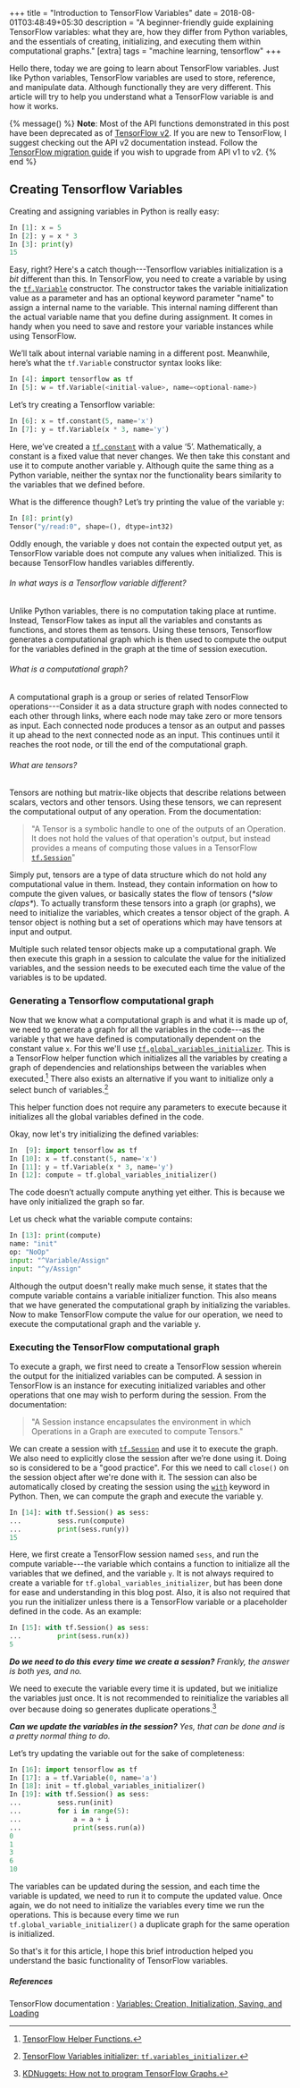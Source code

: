 +++
title = "Introduction to TensorFlow Variables"
date  = 2018-08-01T03:48:49+05:30
description = "A beginner-friendly guide explaining TensorFlow variables: what they are, how they differ from Python variables, and the essentials of creating, initializing, and executing them within computational graphs."
[extra]
tags  = "machine learning, tensorflow"
+++

Hello there, today we are going to learn about TensorFlow variables. Just like Python variables, TensorFlow variables are used to store, reference, and manipulate data. Although functionally they are very different. This article will try to help you understand what a TensorFlow variable is and how it works.

<!-- more -->

{% message() %}
**Note**: Most of the API functions demonstrated in this post have been deprecated as of [TensorFlow v2](https://www.tensorflow.org/api_docs/python/tf). If you are new to TensorFlow, I suggest checking out the API v2 documentation instead. Follow the [TensorFlow migration guide](https://www.tensorflow.org/guide/migrate) if you wish to upgrade from API v1 to v2.
{% end %}

## Creating Tensorflow Variables
Creating and assigning variables in Python is really easy:

```py
In [1]: x = 5
In [2]: y = x * 3
In [3]: print(y)
15
```

Easy, right? Here's a catch though---Tensorflow variables initialization is a _bit_ different than this. In TensorFlow, you need to create a variable by using the [`tf.Variable`][1] constructor. The constructor takes the variable initialization value as a parameter and has an optional keyword parameter "name" to assign a internal name to the variable. This internal naming different than the actual variable name that you define during assignment. It comes in handy when you need to save and restore your variable instances while using TensorFlow.

We’ll talk about internal variable naming in a different post. Meanwhile, here’s what the `tf.Variable` constructor syntax looks like:

```py
In [4]: import tensorflow as tf
In [5]: w = tf.Variable(<initial-value>, name=<optional-name>)
```

Let’s try creating a Tensorflow variable:

```py
In [6]: x = tf.constant(5, name='x')
In [7]: y = tf.Variable(x * 3, name='y')
```

Here, we’ve created a [`tf.constant`][2] with a value ‘5’. Mathematically, a constant is a fixed value that never changes. We then take this constant and use it to compute another variable y. Although quite the same thing as a Python variable, neither the syntax nor the functionality bears similarity to the variables that we defined before.

What is the difference though? Let’s try printing the value of the variable y:

```python
In [8]: print(y)
Tensor("y/read:0", shape=(), dtype=int32)
```

Oddly enough, the variable y does not contain the expected output yet, as TensorFlow variable does not compute any values when initialized. This is because TensorFlow handles variables differently.

###### In what ways is a Tensorflow variable different?

Unlike Python variables, there is no computation taking place at runtime. Instead, TensorFlow takes as input all the variables and constants as functions, and stores them as tensors. Using these tensors, Tensorflow generates a computational graph which is then used to compute the output for the variables defined in the graph at the time of session execution.

###### What is a computational graph?
A computational graph is a group or series of related TensorFlow operations---Consider it as a data structure graph with nodes connected to each other through links, where each node may take zero or more tensors as input. Each connected node produces a tensor as an output and passes it up ahead to the next connected node as an input. This continues until it reaches the root node, or till the end of the computational graph.

###### What are tensors?
Tensors are nothing but matrix-like objects that describe relations between scalars, vectors and other tensors. Using these tensors, we can represent the computational output of any operation. From the documentation:

>"A Tensor is a symbolic handle to one of the outputs of an Operation. It does not hold the values of that operation's output, but instead provides a means of computing those values in a TensorFlow [`tf.Session`][3]"

Simply put, tensors are a type of data structure which do not hold any computational value in them. Instead, they contain information on how to compute the given values, or basically states the flow of tensors (_\*slow claps\*_). To actually transform these tensors into a graph (or graphs), we need to initialize the variables, which creates a tensor object of the graph. A tensor object is nothing but a set of operations which may have tensors at input and output.

Multiple such related tensor objects make up a computational graph. We then execute this graph in a session to calculate the value for the initialized variables, and the session needs to be executed each time the value of the variables is to be updated.

### Generating a Tensorflow computational graph

Now that we know what a computational graph is and what it is made up of, we need to generate a graph for all the variables in the code---as the variable `y` that we have defined is computationally dependent on the constant value `x`. For this we'll use [`tf.global_variables_initializer`][4]. This is a TensorFlow helper function which initializes all the variables by creating a graph of dependencies and relationships between the variables when executed.[^1] There also exists an alternative if you want to initialize only a select bunch of variables.[^2]

This helper function does not require any parameters to execute because it initializes all the global variables defined in the code.

Okay, now let's try initializing the defined variables:

```py
In  [9]: import tensorflow as tf
In [10]: x = tf.constant(5, name='x')
In [11]: y = tf.Variable(x * 3, name='y')
In [12]: compute = tf.global_variables_initializer()
```

The code doesn’t actually compute anything yet either. This is because we have only initialized the graph so far.

Let us check what the variable compute contains:

```py
In [13]: print(compute)
name: "init"
op: "NoOp"
input: "^Variable/Assign"
input: "^y/Assign"
```

Although the output doesn't really make much sense, it states that the compute variable contains a variable initializer function. This also means that we have generated the computational graph by initializing the variables. Now to make TensorFlow compute the value for our operation, we need to execute the computational graph and the variable y.

### Executing the TensorFlow computational graph

To execute a graph, we first need to create a TensorFlow session wherein the output for the initialized variables can be computed. A session in TensorFlow is an instance for executing initialized variables and other operations that one may wish to perform during the session. From the documentation:

>"A Session instance encapsulates the environment in which Operations in a Graph are executed to compute Tensors."

We can create a session with [`tf.Session`][3] and use it to execute the graph. We also need to explicitly close the session after we’re done using it. Doing so is considered to be a "good practice". For this we need to call `close()` on the session object after we're done with it. The session can also be automatically closed by creating the session using the [`with`](https://docs.python.org/3/reference/compound_stmts.html#with) keyword in Python. Then, we can compute the graph and execute the variable y.

```py
In [14]: with tf.Session() as sess:
...         sess.run(compute)
...         print(sess.run(y))
15
```

Here, we first create a TensorFlow session named `sess`, and run the compute variable---the variable which contains a function to initialize all the variables that we defined, and the variable `y`. It is not always required to create a variable for `tf.global_variables_initializer`, but has been done for ease and understanding in this blog post. Also, it is also not required that you run the initializer unless there is a TensorFlow variable or a placeholder defined in the code. As an example:

```py
In [15]: with tf.Session() as sess:
...         print(sess.run(x))
5
```

_**Do we need to do this every time we create a session?** Frankly, the answer is both yes, and no._

We need to execute the variable every time it is updated, but we initialize the variables just once. It is not recommended to reinitialize the variables all over because doing so generates duplicate operations.[^3]

**_Can we update the variables in the session?_** _Yes, that can be done and is a pretty normal thing to do._

Let’s try updating the variable out for the sake of completeness:

```py
In [16]: import tensorflow as tf
In [17]: a = tf.Variable(0, name='a')
In [18]: init = tf.global_variables_initializer()
In [19]: with tf.Session() as sess:
...         sess.run(init)
...         for i in range(5):
...             a = a + i
...             print(sess.run(a))
0
1
3
6
10
```

The variables can be updated during the session, and each time the variable is updated, we need to run it to compute the updated value. Once again, we do not need to initialize the variables every time we run the operations. This is because every time we run `tf.global_variable_initializer()` a duplicate graph for the same operation is initialized.


So that's it for this article, I hope this brief introduction helped you understand the basic functionality of TensorFlow variables.

##### References

TensorFlow documentation : [Variables: Creation, Initialization, Saving, and Loading](https://www.tensorflow.org/programmers_guide/variables)

[//]: # (URLs referenced in the page)
[1]: https://www.tensorflow.org/versions/r1.15/api_docs/python/tf/Variable "TensorFlow variable"
[2]: https://www.tensorflow.org/versions/r1.15/api_docs/python/tf/constant "TensorFlow constant"
[3]: https://www.tensorflow.org/versions/r1.15/api_docs/python/tf/Session "Tensorflow Session"
[4]: https://www.tensorflow.org/versions/r1.15/api_docs/python/tf/initializers/global_variables "Tensorflow Global Variables Initializer"

[^1]: [TensorFlow Helper Functions.](https://github.com/tensorflow/docs/blob/r1.10/site/en/api_guides/python/state_ops.md#variable-helper-functions)

[^2]: [TensorFlow Variables initializer: `tf.variables_initializer`.](https://www.tensorflow.org/versions/r1.15/api_docs/python/tf/initializers/variables)

[^3]: [KDNuggets: How not to program TensorFlow Graphs.](http://www.kdnuggets.com/2017/05/how-not-program-tensorflow-graph.html)
